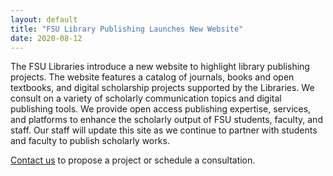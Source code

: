 ```yaml
---
layout: default
title: "FSU Library Publishing Launches New Website"
date: 2020-08-12
---
```


The FSU Libraries introduce a new website to highlight library publishing projects. The website features a catalog of journals, books and open textbooks, and digital scholarship projects supported by the Libraries. We consult on a variety of scholarly communication topics and digital publishing tools. We provide open access publishing expertise, services, and platforms to enhance the scholarly output of FSU students, faculty, and staff. Our staff will update this site as we continue to partner with students and faculty to publish scholarly works. 

[Contact us](mailto:lib-digischol@fsu.edu) to propose a project or schedule a consultation.
